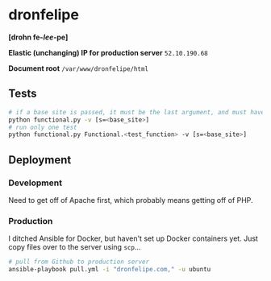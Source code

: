 # dronfelipe
**[drohn fe-_lee_-pe]**

**Elastic (unchanging) IP for production server**
`52.10.190.68`

**Document root**
`/var/www/dronfelipe/html`


## Tests
```sh
# if a base site is passed, it must be the last argument, and must have the form shown below
python functional.py -v [s=<base_site>]
# run only one test
python functional.py Functional.<test_function> -v [s=<base_site>]
```


## Deployment
### Development
Need to get off of Apache first, which probably means getting off of PHP.


### Production
I ditched Ansible for Docker, but haven't set up Docker containers yet. Just copy files over to the server using `scp`...


```sh
# pull from Github to production server
ansible-playbook pull.yml -i "dronfelipe.com," -u ubuntu
```
